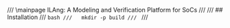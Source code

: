 /// \mainpage ILAng: A Modeling and Verification Platform for SoCs
///
/// ## Installation
/// ```bash
///   mkdir -p build
/// ```
///
